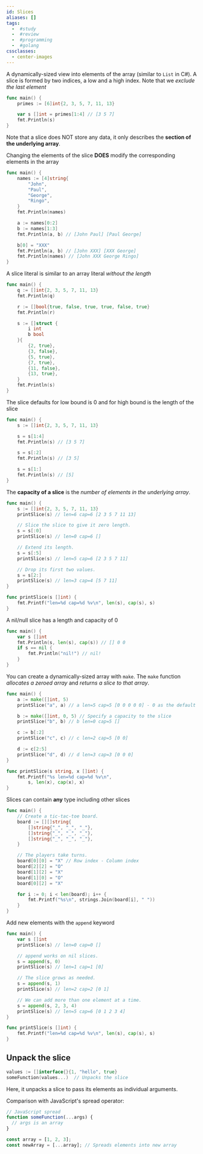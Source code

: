 ```yaml
---
id: Slices
aliases: []
tags:
  -  #study
  -  #review
  -  #programming
  -  #golang
cssclasses:
  - center-images
---
```


A dynamically-sized view into elements of the array (similar to `List` in C#). A slice is formed by two indices, a low and a high index. Note that we _exclude the last element_

```go
func main() {
	primes := [6]int{2, 3, 5, 7, 11, 13}

	var s []int = primes[1:4] // [3 5 7]
	fmt.Println(s)
}
```

Note that a slice does NOT store any data, it only describes the **section of the underlying array**.

Changing the elements of the slice **DOES** modify the corresponding elements in the array

```go
func main() {
	names := [4]string{
		"John",
		"Paul",
		"George",
		"Ringo",
	}
	fmt.Println(names)

	a := names[0:2]
	b := names[1:3]
	fmt.Println(a, b) // [John Paul] [Paul George]

	b[0] = "XXX"
	fmt.Println(a, b) // [John XXX] [XXX George]
	fmt.Println(names) // [John XXX George Ringo]
}


```

A slice literal is similar to an array literal _without the length_

```go
func main() {
	q := []int{2, 3, 5, 7, 11, 13}
	fmt.Println(q)

	r := []bool{true, false, true, true, false, true}
	fmt.Println(r)

	s := []struct {
		i int
		b bool
	}{
		{2, true},
		{3, false},
		{5, true},
		{7, true},
		{11, false},
		{13, true},
	}
	fmt.Println(s)
}


```

The slice defaults for low bound is 0 and for high bound is the length of the slice

```go
func main() {
	s := []int{2, 3, 5, 7, 11, 13}

	s = s[1:4]
	fmt.Println(s) // [3 5 7]

	s = s[:2]
	fmt.Println(s) // [3 5]

	s = s[1:]
	fmt.Println(s) // [5]
}

```

The **capacity of a slice** is the _number of elements in the underlying array_.

```go
func main() {
	s := []int{2, 3, 5, 7, 11, 13}
	printSlice(s) // len=6 cap=6 [2 3 5 7 11 13]

	// Slice the slice to give it zero length.
	s = s[:0]
	printSlice(s) // len=0 cap=6 []

	// Extend its length.
	s = s[:5]
	printSlice(s) // len=5 cap=6 [2 3 5 7 11]

	// Drop its first two values.
	s = s[2:]
	printSlice(s) // len=3 cap=4 [5 7 11]
}

func printSlice(s []int) {
	fmt.Printf("len=%d cap=%d %v\n", len(s), cap(s), s)
}

```

A nil/null slice has a length and capacity of 0

```go
func main() {
	var s []int
	fmt.Println(s, len(s), cap(s)) // [] 0 0
	if s == nil {
		fmt.Println("nil!") // nil!
	}
}

```

You can create a dynamically-sized array with `make`. The `make` function _allocates a zeroed array_ and _returns a slice to that array_.

```go
func main() {
	a := make([]int, 5)
	printSlice("a", a) // a len=5 cap=5 [0 0 0 0 0] - 0 as the default int value

	b := make([]int, 0, 5) // Specify a capacity to the slice
	printSlice("b", b) // b len=0 cap=5 []

	c := b[:2]
	printSlice("c", c) // c len=2 cap=5 [0 0]

	d := c[2:5]
	printSlice("d", d) // d len=3 cap=3 [0 0 0]
}

func printSlice(s string, x []int) {
	fmt.Printf("%s len=%d cap=%d %v\n",
		s, len(x), cap(x), x)
}


```

Slices can contain **any** type including other slices

```go
func main() {
	// Create a tic-tac-toe board.
	board := [][]string{
		[]string{"_", "_", "_"},
		[]string{"_", "_", "_"},
		[]string{"_", "_", "_"},
	}

	// The players take turns.
	board[0][0] = "X" // Row index - Column index
	board[2][2] = "O"
	board[1][2] = "X"
	board[1][0] = "O"
	board[0][2] = "X"

	for i := 0; i < len(board); i++ {
		fmt.Printf("%s\n", strings.Join(board[i], " "))
	}
}


```

Add new elements with the `append` keyword

```go
func main() {
	var s []int
	printSlice(s) // len=0 cap=0 []

	// append works on nil slices.
	s = append(s, 0)
	printSlice(s) // len=1 cap=1 [0]

	// The slice grows as needed.
	s = append(s, 1)
	printSlice(s) // len=2 cap=2 [0 1]

	// We can add more than one element at a time.
	s = append(s, 2, 3, 4)
	printSlice(s) // len=5 cap=6 [0 1 2 3 4]
}

func printSlice(s []int) {
	fmt.Printf("len=%d cap=%d %v\n", len(s), cap(s), s)
}

```

## Unpack the slice

```go
values := []interface{}{1, "hello", true}
someFunction(values...)  // Unpacks the slice
```

Here, it unpacks a slice to pass its elements as individual arguments.

Comparison with JavaScript's spread operator:

```javascript
// JavaScript spread
function someFunction(...args) {
  // args is an array
}

const array = [1, 2, 3];
const newArray = [...array]; // Spreads elements into new array
```
